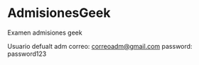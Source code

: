 # AdmisionesGeek
Examen admisiones geek

Usuario defualt adm
correo: correoadm@gmail.com
password: password123

